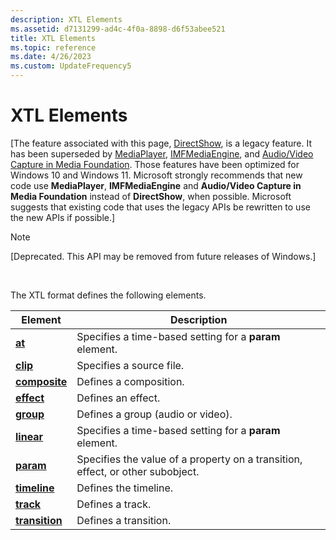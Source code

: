 ```yaml
---
description: XTL Elements
ms.assetid: d7131299-ad4c-4f0a-8898-d6f53abee521
title: XTL Elements
ms.topic: reference
ms.date: 4/26/2023
ms.custom: UpdateFrequency5
---
```


# XTL Elements

\[The feature associated with this page, [DirectShow](/windows/win32/directshow/directshow), is a legacy feature. It has been superseded by [MediaPlayer](/uwp/api/Windows.Media.Playback.MediaPlayer), [IMFMediaEngine](/windows/win32/api/mfmediaengine/nn-mfmediaengine-imfmediaengine), and [Audio/Video Capture in Media Foundation](/windows/win32/medfound/audio-video-capture-in-media-foundation). Those features have been optimized for Windows 10 and Windows 11. Microsoft strongly recommends that new code use **MediaPlayer**, **IMFMediaEngine** and **Audio/Video Capture in Media Foundation** instead of **DirectShow**, when possible. Microsoft suggests that existing code that uses the legacy APIs be rewritten to use the new APIs if possible.\]

> [!Note]  
> \[Deprecated. This API may be removed from future releases of Windows.\]

 

The XTL format defines the following elements.



| Element                                  | Description                                                                    |
|------------------------------------------|--------------------------------------------------------------------------------|
| [**at**](at-element.md)                 | Specifies a time-based setting for a **param** element.                        |
| [**clip**](clip-element.md)             | Specifies a source file.                                                       |
| [**composite**](composite-element.md)   | Defines a composition.                                                         |
| [**effect**](effect-element.md)         | Defines an effect.                                                             |
| [**group**](group-element.md)           | Defines a group (audio or video).                                              |
| [**linear**](linear-element.md)         | Specifies a time-based setting for a **param** element.                        |
| [**param**](param-element.md)           | Specifies the value of a property on a transition, effect, or other subobject. |
| [**timeline**](timeline-element.md)     | Defines the timeline.                                                          |
| [**track**](track-element.md)           | Defines a track.                                                               |
| [**transition**](transition-element.md) | Defines a transition.                                                          |



 

 

 



